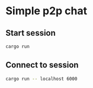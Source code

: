 # Simple p2p chat

## Start session

```sh
cargo run
```

## Connect to session

```sh
cargo run -- localhost 6000
```
